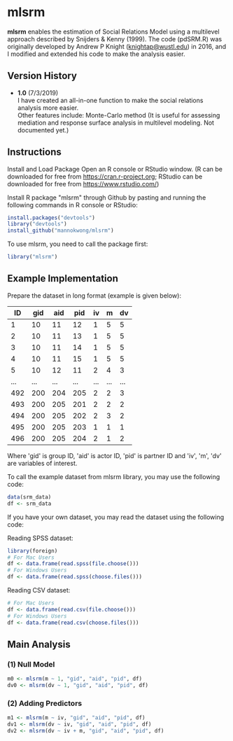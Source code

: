 # mlsrm
**mlsrm** enables the estimation of Social Relations Model using a multilevel approach described by Snijders &amp; Kenny (1999). The code (pdSRM.R) was originally developed by Andrew P Knight (knightap@wustl.edu) in 2016, and I modified and extended his code to make the analysis easier.

## Version History
+ **1.0** (7/3/2019)  
I have created an all-in-one function to make the social relations analysis more easier.  
Other features include: Monte-Carlo method (It is useful for assessing mediation and response surface analysis in multilevel modeling. Not documented yet.)

## Instructions
Install and Load Package
Open an R console or RStudio window. (R can be downloaded for free from https://cran.r-project.org; RStudio can be downloaded for free from https://www.rstudio.com/)

Install R package "mlsrm" through Github by pasting and running the following commands in R console or RStudio:
```R
install.packages("devtools") 
library("devtools") 
install_github("mannokwong/mlsrm")  
```

To use mlsrm, you need to call the package first:
```R
library("mlsrm") 
```

## Example Implementation
Prepare the dataset in long format (example is given below): 

ID|gid|aid|pid|iv|m|dv
-|-|-|-|-|-|-
1|10|11|12|1|5|5
2|10|11|13|1|5|5
3|10|11|14|1|5|5
4|10|11|15|1|5|5
5|10|12|11|2|4|3
...|...|...|...|...|...|...
492|200|204|205|2|2|3
493|200|205|201|2|2|2
494|200|205|202|2|3|2
495|200|205|203|1|1|1
496|200|205|204|2|1|2

Where 'gid' is group ID, 'aid' is actor ID, 'pid' is partner ID and 'iv', 'm', 'dv' are variables of interest. 

To call the example dataset from mlsrm library, you may use the following code:
```R
data(srm_data)
df <- srm_data
```

If you have your own dataset, you may read the dataset using the following code:

Reading SPSS dataset:
```R
library(foreign)
# For Mac Users
df <- data.frame(read.spss(file.choose()))
# For Windows Users
df <- data.frame(read.spss(choose.files()))
```
Reading CSV dataset:
```R
# For Mac Users
df <- data.frame(read.csv(file.choose()))
# For Windows Users
df <- data.frame(read.csv(choose.files()))
```
## Main Analysis
### (1) Null Model
```R
m0 <- mlsrm(m ~ 1, "gid", "aid", "pid", df)
dv0 <- mlsrm(dv ~ 1, "gid", "aid", "pid", df)
```

### (2) Adding Predictors
```R
m1 <- mlsrm(m ~ iv, "gid", "aid", "pid", df)
dv1 <- mlsrm(dv ~ iv, "gid", "aid", "pid", df)
dv2 <- mlsrm(dv ~ iv + m, "gid", "aid", "pid", df)
```
